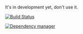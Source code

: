 It's in development yet, don't use it.

[![Build Status](https://travis-ci.org/rhapsodyjs/RhapsodyJS.svg?branch=master)](https://travis-ci.org/rhapsodyjs/RhapsodyJS)


[![Dependency manager](https://david-dm.org/rhapsodyjs/rhapsodyjs.png)](https://david-dm.org/rhapsodyjs/rhapsodyjs)